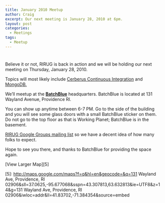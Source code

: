 ```yaml
---
title: January 2010 Meetup
author: Craig
excerpt: Our next meeting is January 28, 2010 at 6pm.
layout: post
categories:
  - Meetings
tags:
  - Meetup
---
```

# 

Believe it or not, RIRUG is back in action and we will be holding our next meeting on Thursday, January 28, 2010.

Topics will most likely include [Cerberus Continuous Integration][1] and [MongoDB.][2]

 [1]: http://cerberus.rubyforge.org/
 [2]: http://www.mongodb.org

We’ll meetup at the **[BatchBlue][3]** headquarters. BatchBlue is located at 131 Wayland Avenue, Providence RI.

 [3]: http://www.batchblue.com/

You can show up anytime between 6-7 PM. Go to the side of the building and you will see some glass doors with a small BatchBlue sticker on them. Do not go to the top floor as that is Working Planet; BatchBlue is in the basement. 

[RIRUG Google Groups mailing list][4] so we have a decent idea of how many folks to expect.

 [4]: http://groups.google.com/group/rirug

Hope to see you there, and thanks to BatchBlue for providing the space again.

  
[View Larger Map][5]

 [5]: http://maps.google.com/maps?f=q&hl=en&geocode=&q=131 Wayland Ave, Providence, RI 02906&sll=37.0625,-95.677068&sspn=43.307813,63.632813&ie=UTF8&z=14&g=131 Wayland Ave, Providence, RI 02906&iwloc=addr&ll=41.83702,-71.384354&source=embed